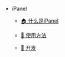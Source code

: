 
- iPanel

  - [🏠 什么是iPanel](README.md)

  - [🎨 使用方法](usage.md)

  - [🔧 开发](development/README.md)
  